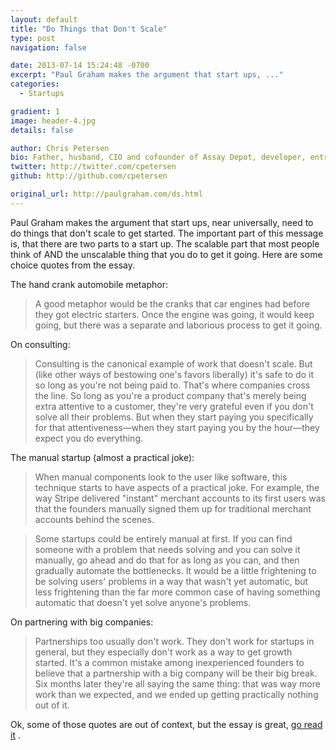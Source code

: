 ```yaml
---
layout: default
title: "Do Things that Don't Scale"
type: post
navigation: false

date: 2013-07-14 15:24:48 -0700
excerpt: "Paul Graham makes the argument that start ups, ..."
categories:
  - Startups

gradient: 1
image: header-4.jpg
details: false

author: Chris Petersen
bio: Father, husband, CIO and cofounder of Assay Depot, developer, entrepreneur and technologist.
twitter: http://twitter.com/cpetersen
github: http://github.com/cpetersen

original_url: http://paulgraham.com/ds.html
---
```



Paul Graham makes the argument that start ups, near universally, need to do things that don't scale to get started. The important part of this message is, that there are two parts to a start up. The scalable part that most people think of AND the unscalable thing that you do to get it going. Here are some choice quotes from the essay.

The hand crank automobile metaphor: 

 >  A good metaphor would be the cranks that car engines had before they got electric starters. Once the engine was going, it would keep going, but there was a separate and laborious process to get it going. 

 On consulting: 

 > Consulting is the canonical example of work that doesn't scale. But (like other ways of bestowing one's favors liberally) it's safe to do it so long as you're not being paid to. That's where companies cross the line. So long as you're a product company that's merely being extra attentive to a customer, they're very grateful even if you don't solve all their problems. But when they start paying you specifically for that attentiveness—when they start paying you by the hour—they expect you do everything.

 The manual startup (almost a practical joke): 

 >  When manual components look to the user like software, this technique starts to have aspects of a practical joke. For example, the way Stripe delivered "instant" merchant accounts to its first users was that the founders manually signed them up for traditional merchant accounts behind the scenes. 

 >  
 > 
 >  Some startups could be entirely manual at first. If you can find someone with a problem that needs solving and you can solve it manually, go ahead and do that for as long as you can, and then gradually automate the bottlenecks. It would be a little frightening to be solving users' problems in a way that wasn't yet automatic, but less frightening than the far more common case of having something automatic that doesn't yet solve anyone's problems. 

 On partnering with big companies: 

 >  Partnerships too usually don't work. They don't work for startups in general, but they especially don't work as a way to get growth started. It's a common mistake among inexperienced founders to believe that a partnership with a big company will be their big break. Six months later they're all saying the same thing: that was way more work than we expected, and we ended up getting practically nothing out of it. 

 Ok, some of those quotes are out of context, but the essay is great,   [go read it](http://paulgraham.com/ds.html) . 

 
